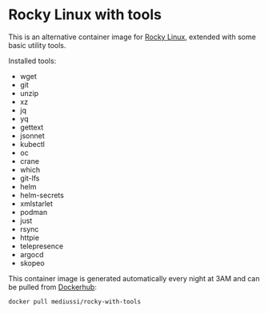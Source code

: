 # Rocky Linux with tools

This is an alternative container image for [Rocky Linux](https://rockylinux.org/),
extended with some basic utility tools.

Installed tools:
- wget
- git
- unzip
- xz
- jq
- yq
- gettext
- jsonnet
- kubectl
- oc
- crane
- which
- git-lfs
- helm
- helm-secrets
- xmlstarlet
- podman
- just
- rsync
- httpie
- telepresence
- argocd
- skopeo

This container image is generated automatically every night at 3AM and can be pulled from [Dockerhub]( 
https://hub.docker.com/r/mediussi/rocky-with-tools/tags):

```bash
docker pull mediussi/rocky-with-tools
```
